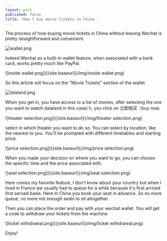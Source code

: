 ```yaml
---
layout: post
published: false
title: 'How I buy movie tickets in China '
---
```

The process of how buying movie tickets in China without leaving Wechat is pretty straightforward and convenient. 

![wallet.png]({{site.baseurl}}/img/wallet.png)


Indeed Wechat as a built-in wallet feature, when associated with a bank card, works pretty much like PayPal. 

![inside wallet.png]({{site.baseurl}}/img/inside wallet.png)

So this article will focus on the "Movie Tickets" section of the wallet. 

![lalaland.png]({{site.baseurl}}/img/lalaland.png)


When you get in, you have access to a list of movies, after selecting the one you want to watch (lalaland in this case) h, you click on 立即购买（buy now.

![theater selection.png]({{site.baseurl}}/img/theater selection.png)

select in which theater you want to do so. You can select by location, like the nearest to you. You'll be prompted with different timetables and starting price. 

![price selection.png]({{site.baseurl}}/img/price selection.png)


When you made your decision on where you want to go, you can choose the specific time and the price associated with. 

![seat selection.png]({{site.baseurl}}/img/seat selection.png)


Here comes my favorite feature, I don't know about your country but when I lived in France we usually had to queue for a while because it's first arrived first served basis. Here in China you book your seat in advance. So no more queue, no more not enough seats to sit altogether. 

Then you can place the order and pay with your wechat wallet. You will get a code to withdraw your tickets from the machine. 

![ticket withdrawal.png]({{site.baseurl}}/img/ticket withdrawal.png)


Enjoy!
